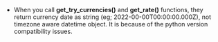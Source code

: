 * When you call **get_try_currencies()** and **get_rate()** functions, they return currency date as string (eg; 2022-00-00T00:00:00.000Z), not timezone aware datetime object. It is because of the python version compatibility issues.